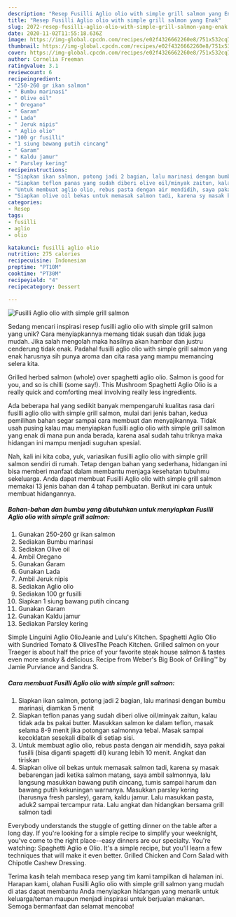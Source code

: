 ```yaml
---
description: "Resep Fusilli Aglio olio with simple grill salmon yang Enak"
title: "Resep Fusilli Aglio olio with simple grill salmon yang Enak"
slug: 2072-resep-fusilli-aglio-olio-with-simple-grill-salmon-yang-enak
date: 2020-11-02T11:55:18.636Z
image: https://img-global.cpcdn.com/recipes/e02f4326662260e8/751x532cq70/fusilli-aglio-olio-with-simple-grill-salmon-foto-resep-utama.jpg
thumbnail: https://img-global.cpcdn.com/recipes/e02f4326662260e8/751x532cq70/fusilli-aglio-olio-with-simple-grill-salmon-foto-resep-utama.jpg
cover: https://img-global.cpcdn.com/recipes/e02f4326662260e8/751x532cq70/fusilli-aglio-olio-with-simple-grill-salmon-foto-resep-utama.jpg
author: Cornelia Freeman
ratingvalue: 3.1
reviewcount: 6
recipeingredient:
- "250-260 gr ikan salmon"
- " Bumbu marinasi"
- " Olive oil"
- " Oregano"
- " Garam"
- " Lada"
- " Jeruk nipis"
- " Aglio olio"
- "100 gr fusilli"
- "1 siung bawang putih cincang"
- " Garam"
- " Kaldu jamur"
- " Parsley kering"
recipeinstructions:
- "Siapkan ikan salmon, potong jadi 2 bagian, lalu marinasi dengan bumbu marinasi, diamkan 5 menit"
- "Siapkan teflon panas yang sudah diberi olive oil/minyak zaitun, kalau tidak ada bs pakai butter. Masukkan salmon ke dalam teflon, masak selama 8-9 menit jika potongan salmonnya tebal. Masak sampai kecoklatan sesekali dibalik di setiap sisi."
- "Untuk membuat aglio olio, rebus pasta dengan air mendidih, saya pakai fusilli (bisa diganti spagetti dll) kurang lebih 10 menit. Angkat dan tiriskan"
- "Siapkan olive oil bekas untuk memasak salmon tadi, karena sy masak bebarengan jadi ketika salmon matang, saya ambil salmonnya, lalu langsung masukkan bawang putih cincang, tumis sampai harum dan bawang putih kekuningan warnanya. Masukkan parsley kering (harusnya fresh parsley), garam, kaldu jamur. Lalu masukkan pasta, aduk2 sampai tercampur rata. Lalu angkat dan hidangkan bersama grill salmon tadi"
categories:
- Resep
tags:
- fusilli
- aglio
- olio

katakunci: fusilli aglio olio 
nutrition: 275 calories
recipecuisine: Indonesian
preptime: "PT10M"
cooktime: "PT30M"
recipeyield: "4"
recipecategory: Dessert

---
```



![Fusilli Aglio olio with simple grill salmon](https://img-global.cpcdn.com/recipes/e02f4326662260e8/751x532cq70/fusilli-aglio-olio-with-simple-grill-salmon-foto-resep-utama.jpg)

Sedang mencari inspirasi resep fusilli aglio olio with simple grill salmon yang unik? Cara menyiapkannya memang tidak susah dan tidak juga mudah. Jika salah mengolah maka hasilnya akan hambar dan justru cenderung tidak enak. Padahal fusilli aglio olio with simple grill salmon yang enak harusnya sih punya aroma dan cita rasa yang mampu memancing selera kita.

Grilled herbed salmon (whole) over spaghetti aglio olio. Salmon is good for you, and so is chilli (some say!). This Mushroom Spaghetti Aglio Olio is a really quick and comforting meal involving really less ingredients.

Ada beberapa hal yang sedikit banyak mempengaruhi kualitas rasa dari fusilli aglio olio with simple grill salmon, mulai dari jenis bahan, kedua pemilihan bahan segar sampai cara membuat dan menyajikannya. Tidak usah pusing kalau mau menyiapkan fusilli aglio olio with simple grill salmon yang enak di mana pun anda berada, karena asal sudah tahu triknya maka hidangan ini mampu menjadi suguhan spesial.


Nah, kali ini kita coba, yuk, variasikan fusilli aglio olio with simple grill salmon sendiri di rumah. Tetap dengan bahan yang sederhana, hidangan ini bisa memberi manfaat dalam membantu menjaga kesehatan tubuhmu sekeluarga. Anda dapat membuat Fusilli Aglio olio with simple grill salmon memakai 13 jenis bahan dan 4 tahap pembuatan. Berikut ini cara untuk membuat hidangannya.

<!--inarticleads1-->

##### Bahan-bahan dan bumbu yang dibutuhkan untuk menyiapkan Fusilli Aglio olio with simple grill salmon:

1. Gunakan 250-260 gr ikan salmon
1. Sediakan  Bumbu marinasi
1. Sediakan  Olive oil
1. Ambil  Oregano
1. Gunakan  Garam
1. Gunakan  Lada
1. Ambil  Jeruk nipis
1. Sediakan  Aglio olio
1. Sediakan 100 gr fusilli
1. Siapkan 1 siung bawang putih cincang
1. Gunakan  Garam
1. Gunakan  Kaldu jamur
1. Sediakan  Parsley kering


Simple Linguini Aglio OlioJeanie and Lulu&#39;s Kitchen. Spaghetti Aglio Olio with Sundried Tomato &amp; OlivesThe Peach Kitchen. Grilled salmon on your Traeger is about half the price of your favorite steak house salmon &amp; tastes even more smoky &amp; delicious. Recipe from Weber&#39;s Big Book of Grilling™ by Jamie Purviance and Sandra S. 

<!--inarticleads2-->

##### Cara membuat Fusilli Aglio olio with simple grill salmon:

1. Siapkan ikan salmon, potong jadi 2 bagian, lalu marinasi dengan bumbu marinasi, diamkan 5 menit
1. Siapkan teflon panas yang sudah diberi olive oil/minyak zaitun, kalau tidak ada bs pakai butter. Masukkan salmon ke dalam teflon, masak selama 8-9 menit jika potongan salmonnya tebal. Masak sampai kecoklatan sesekali dibalik di setiap sisi.
1. Untuk membuat aglio olio, rebus pasta dengan air mendidih, saya pakai fusilli (bisa diganti spagetti dll) kurang lebih 10 menit. Angkat dan tiriskan
1. Siapkan olive oil bekas untuk memasak salmon tadi, karena sy masak bebarengan jadi ketika salmon matang, saya ambil salmonnya, lalu langsung masukkan bawang putih cincang, tumis sampai harum dan bawang putih kekuningan warnanya. Masukkan parsley kering (harusnya fresh parsley), garam, kaldu jamur. Lalu masukkan pasta, aduk2 sampai tercampur rata. Lalu angkat dan hidangkan bersama grill salmon tadi


Everybody understands the stuggle of getting dinner on the table after a long day. If you&#39;re looking for a simple recipe to simplify your weeknight, you&#39;ve come to the right place--easy dinners are our specialty. You&#39;re watching: Spaghetti Aglio e Olio. It&#39;s a simple recipe, but you&#39;ll learn a few techniques that will make it even better. Grilled Chicken and Corn Salad with Chipotle Cashew Dressing. 

Terima kasih telah membaca resep yang tim kami tampilkan di halaman ini. Harapan kami, olahan Fusilli Aglio olio with simple grill salmon yang mudah di atas dapat membantu Anda menyiapkan hidangan yang menarik untuk keluarga/teman maupun menjadi inspirasi untuk berjualan makanan. Semoga bermanfaat dan selamat mencoba!
